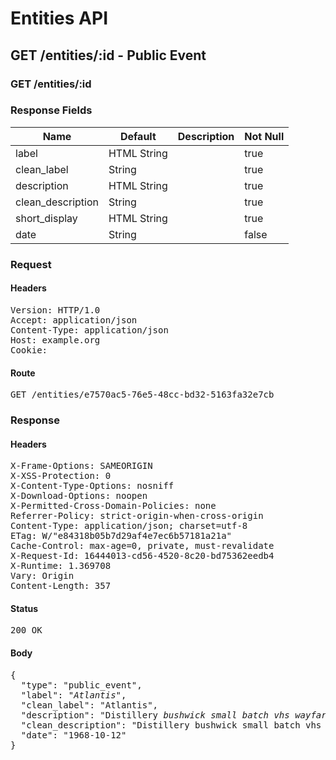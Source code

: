 # Entities API



## GET /entities/:id - Public Event

### GET /entities/:id

### Response Fields

| Name | Default | Description | Not Null |
|------|---------|-------------|----------|
| label | HTML String |  | true |
| clean_label | String |  | true |
| description | HTML String |  | true |
| clean_description | String |  | true |
| short_display | HTML String |  | true |
| date | String |  | false |

### Request

#### Headers

<pre>Version: HTTP/1.0
Accept: application/json
Content-Type: application/json
Host: example.org
Cookie: </pre>

#### Route

<pre>GET /entities/e7570ac5-76e5-48cc-bd32-5163fa32e7cb</pre>

### Response

#### Headers

<pre>X-Frame-Options: SAMEORIGIN
X-XSS-Protection: 0
X-Content-Type-Options: nosniff
X-Download-Options: noopen
X-Permitted-Cross-Domain-Policies: none
Referrer-Policy: strict-origin-when-cross-origin
Content-Type: application/json; charset=utf-8
ETag: W/&quot;e84318b05b7d29af4e7ec6b57181a21a&quot;
Cache-Control: max-age=0, private, must-revalidate
X-Request-Id: 16444013-cd56-4520-8c20-bd75362eedb4
X-Runtime: 1.369708
Vary: Origin
Content-Length: 357</pre>

#### Status

<pre>200 OK</pre>

#### Body

<pre>{
  "type": "public_event",
  "label": "<i>Atlantis</i>",
  "clean_label": "Atlantis",
  "description": "Distillery <i>bushwick small batch vhs wayfarers put a bird on it actually yolo fanny</i> pack.",
  "clean_description": "Distillery bushwick small batch vhs wayfarers put a bird on it actually yolo fanny pack.",
  "date": "1968-10-12"
}</pre>
